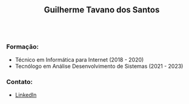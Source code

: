 ## <h2 align="center"> Guilherme Tavano dos Santos </h2>

<br>

<br>

### Formação:

- Técnico em Informática para Internet (2018 - 2020)
- Tecnólogo em Análise Desenvolvimento de Sistemas (2021 - 2023)



### Contato:

- [LinkedIn]([https://www.linkedin.com/in/guilherme-tavano-5354301b9/])

